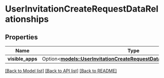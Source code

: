 # UserInvitationCreateRequestDataRelationships

## Properties

Name | Type | Description | Notes
------------ | ------------- | ------------- | -------------
**visible_apps** | Option<[**models::UserInvitationCreateRequestDataRelationshipsVisibleApps**](UserInvitationCreateRequest_data_relationships_visibleApps.md)> |  | [optional]

[[Back to Model list]](../README.md#documentation-for-models) [[Back to API list]](../README.md#documentation-for-api-endpoints) [[Back to README]](../README.md)


